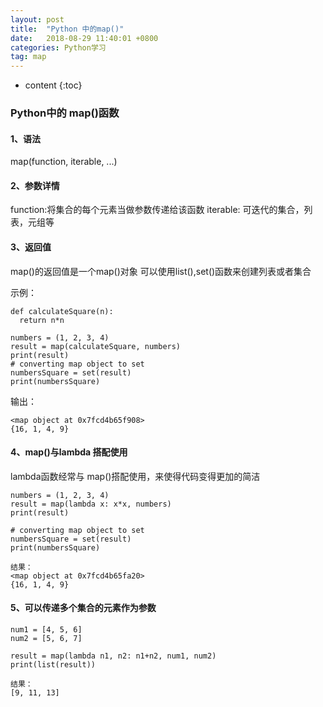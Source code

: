 ```yaml
---
layout: post
title:  "Python 中的map()"
date:   2018-08-29 11:40:01 +0800
categories: Python学习
tag: map
---
```


* content
{:toc}



### Python中的 map()函数
#### 1、语法
map(function, iterable, ...)
#### 2、参数详情
function:将集合的每个元素当做参数传递给该函数
iterable: 可迭代的集合，列表，元组等

#### 3、返回值
 map()的返回值是一个map()对象  可以使用list(),set()函数来创建列表或者集合
 
 示例：  
```
def calculateSquare(n):
  return n*n

numbers = (1, 2, 3, 4)
result = map(calculateSquare, numbers)
print(result)
# converting map object to set
numbersSquare = set(result)
print(numbersSquare)

```
输出：  

```
<map object at 0x7fcd4b65f908>
{16, 1, 4, 9}
```

#### 4、map()与lambda 搭配使用
lambda函数经常与 map()搭配使用，来使得代码变得更加的简洁

````
numbers = (1, 2, 3, 4)
result = map(lambda x: x*x, numbers)
print(result)

# converting map object to set
numbersSquare = set(result)
print(numbersSquare)

结果：
<map object at 0x7fcd4b65fa20>
{16, 1, 4, 9}
````
#### 5、可以传递多个集合的元素作为参数

```
num1 = [4, 5, 6]
num2 = [5, 6, 7]

result = map(lambda n1, n2: n1+n2, num1, num2)
print(list(result))

结果：
[9, 11, 13]
```